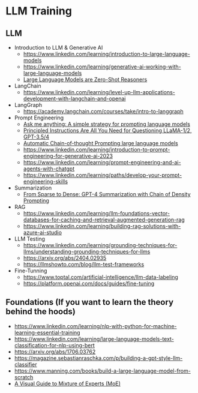 # LLM Training

## LLM 
* Introduction to LLM & Generative AI
  * https://www.linkedin.com/learning/introduction-to-large-language-models
  * https://www.linkedin.com/learning/generative-ai-working-with-large-language-models
  * [Large Language Models are Zero-Shot Reasoners](https://arxiv.org/abs/2205.11916)
* LangChain
  * https://www.linkedin.com/learning/level-up-llm-applications-development-with-langchain-and-openai
* LangGraph
  * https://academy.langchain.com/courses/take/intro-to-langgraph
* Prompt Engineering
  * [Ask me anything: A simple strategy for prompting language models](https://arxiv.org/pdf/2210.02441)
  * [Principled Instructions Are All You Need for Questioning LLaMA-1/2, GPT-3.5/4](https://arxiv.org/pdf/2312.16171)
  * [Automatic Chain-of-thought Prompting large language models](https://arxiv.org/pdf/2210.03493)
  * https://www.linkedin.com/learning/introduction-to-prompt-engineering-for-generative-ai-2023
  * https://www.linkedin.com/learning/prompt-engineering-and-ai-agents-with-chatgpt
  * https://www.linkedin.com/learning/paths/develop-your-prompt-engineering-skills
* Summarization
  * [From Sparse to Dense: GPT-4 Summarization with Chain of Density Prompting](https://arxiv.org/abs/2309.04269)
* RAG
  * https://www.linkedin.com/learning/llm-foundations-vector-databases-for-caching-and-retrieval-augmented-generation-rag
  * https://www.linkedin.com/learning/building-rag-solutions-with-azure-ai-studio
* LLM Testing
  * https://www.linkedin.com/learning/grounding-techniques-for-llms/understanding-grounding-techniques-for-llms
  * https://arxiv.org/abs/2404.02935
  * https://llmshowto.com/blog/llm-test-frameworks
* Fine-Tunning
  * https://www.toptal.com/artificial-intelligence/llm-data-labeling
  * https://platform.openai.com/docs/guides/fine-tuning 

## Foundations (If you want to learn the theory behind the hoods)
* https://www.linkedin.com/learning/nlp-with-python-for-machine-learning-essential-training
* https://www.linkedin.com/learning/large-language-models-text-classification-for-nlp-using-bert
* https://arxiv.org/abs/1706.03762
* https://magazine.sebastianraschka.com/p/building-a-gpt-style-llm-classifier
* https://www.manning.com/books/build-a-large-language-model-from-scratch
* [A Visual Guide to Mixture of Experts (MoE)](https://newsletter.maartengrootendorst.com/p/a-visual-guide-to-mixture-of-experts) 

